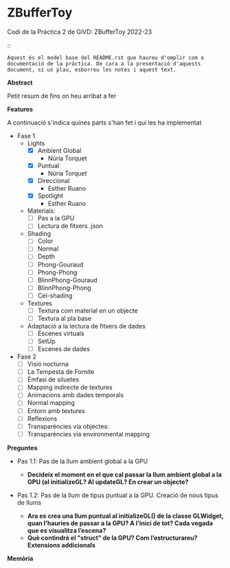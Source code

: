# ZBufferToy
Codi de la Pràctica 2 de GiVD: ZBufferToy 2022-23

::

    Aquest és el model base del README.rst que haureu d'omplir com a documentació de la pràctica. De cara a la presentació d'aquests document, si us plau, esborreu les notes i aquest text. 
    
**Abstract**

Petit resum de fins on heu arribat a fer

**Features**

A continuació s'indica quines parts s'han fet i qui les ha implementat
- Fase 1
    - Lights
        - [X] Ambient Global 
            - Núria Torquet
        - [X] Puntual
            - Núria Torquet
        - [X] Direccional 
            - Esther Ruano
        - [X] Spotlight
            - Esther Ruano
    - Materials: 
       - [ ] Pas a la GPU
       - [ ] Lectura de fitxers .json
    - Shading
        - [ ] Color
        - [ ] Normal
        - [ ] Depth 
        - [ ] Phong-Gouraud 
        - [ ] Phong-Phong
        - [ ] BlinnPhong-Gouraud 
        - [ ] BlinnPhong-Phong
        - [ ] Cel-shading
    - Textures
        - [ ] Textura com material en un objecte 
        - [ ] Textura al pla base 
    - Adaptació a la lectura de fitxers de dades
        - [ ] Escenes virtuals 
        - [ ] SetUp
        - [ ] Escenes de dades 

- Fase 2 
    - [ ] Visió nocturna 
    - [ ] La Tempesta de Fornite
    - [ ] Èmfasi de siluetes 
    - [ ] Mapping indirecte de textures
    - [ ] Animacions amb dades temporals
    - [ ] Normal mapping 
    - [ ] Entorn amb textures
    - [ ] Reflexions
    - [ ] Transparències via objectes: 
    - [ ] Transparències via environmental mapping

**Preguntes**
- Pas 1.1: Pas de la llum ambient global a la GPU
    * **Decideix el moment en el que cal passar la llum ambient global a la GPU (al initializeGL? Al updateGL? En
crear un objecte?**

- Pas 1.2: Pas de la llum de tipus puntual a la GPU. Creació de nous tipus de llums
    * **Ara es crea una llum puntual al initializeGL() de la classe GLWidget, quan l’hauries de passar a la GPU? A l’inici de
tot? Cada vegada que es visualitza l’escena?**
    * **Què contindrà el "struct" de la GPU? Com l’estructurareu?**
**Extensions addicionals**


**Memòria**
